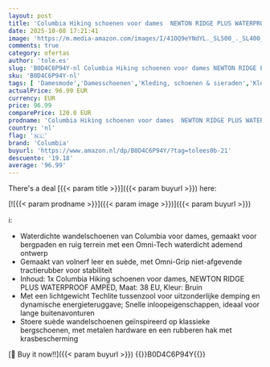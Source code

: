 ```yaml
---
layout: post
title: 'Columbia Hiking schoenen voor dames  NEWTON RIDGE PLUS WATERPROOF AMPED'
date: 2025-10-08 17:21:41
image: 'https://m.media-amazon.com/images/I/41OQ9eYNdYL._SL500_._SL400_.jpg'
comments: true
category: ofertas
author: 'tole.es'
slug: 'B0D4C6P94Y-nl Columbia Hiking schoenen voor dames NEWTON RIDGE PLUS...'
sku: 'B0D4C6P94Y-nl'
tags: [ 'Damesmode','Damesschoenen','Kleding, schoenen & sieraden','Kleding, schoenen en sieraden','Trainings- & outdoorschoenen dames','Trekking- & hikinglaarzen dames','Trekking- & hikingschoeisel dames','columbia','🇳🇱', ]
actualPrice: 96.99 EUR
currency: EUR
price: 96.99
comparePrice: 120.0 EUR
prodname: 'Columbia Hiking schoenen voor dames  NEWTON RIDGE PLUS WATERPROOF AMPED'
country: 'nl'
flag: '🇳🇱'
brand: 'Columbia'
buyurl: 'https://www.amazon.nl/dp/B0D4C6P94Y/?tag=tolees0b-21'
descuento: '19.18'
average: '96.99'
---
```


There's a deal [{{< param title >}}]({{< param buyurl >}})  here:

[![{{< param prodname >}}]({{< param image >}})]({{< param buyurl >}})

ℹ️:

- Waterdichte wandelschoenen van Columbia voor dames, gemaakt voor bergpaden en ruig terrein met een Omni-Tech waterdicht ademend ontwerp
- Gemaakt van volnerf leer en suède, met Omni-Grip niet-afgevende tractierubber voor stabiliteit
- Inhoud: 1x Columbia Hiking schoenen voor dames, NEWTON RIDGE PLUS WATERPROOF AMPED, Maat: 38 EU, Kleur: Bruin
- Met een lichtgewicht Techlite tussenzool voor uitzonderlijke demping en dynamische energieteruggave; Snelle inloopeigenschappen, ideaal voor lange buitenavonturen
- Stoere suède wandelschoenen geïnspireerd op klassieke bergschoenen, met metalen hardware en een rubberen hak met krasbescherming

[🛒 Buy it now!!]({{< param buyurl >}})
{{<world>}}B0D4C6P94Y{{</world>}}
